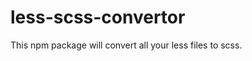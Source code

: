 less-scss-convertor
===================

This npm package will convert all your less files to scss.
